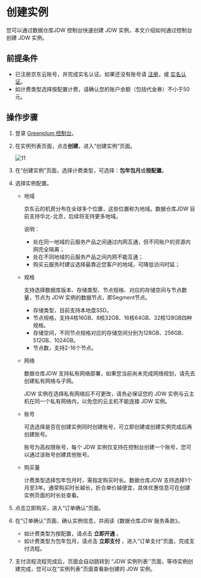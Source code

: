 # 创建实例

您可以通过数据仓库JDW 控制台快速创建 JDW 实例，本文介绍如何通过控制台创建 JDW 实例。

## 前提条件

- 已注册京东云账号，并完成实名认证。如果还没有账号请 [注册](https://accounts.jdcloud.com/p/regPage?source=jdcloud&ReturnUrl=//uc.jdcloud.com/passport/complete?returnUrl=http://uc.jdcloud.com/redirect/loginRouter?returnUrl=https%3A%2F%2Fwww.jdcloud.com%2Fhelp%2Fdetail%2F734%2FisCatalog%2F1)，或 [实名认证](https://uc.jdcloud.com/account/certify)。
- 如计费类型选择按配置计费，请确认您的账户余额（包括代金券）不小于50元。

## 操作步骤

1. 登录 [Greenplum 控制台](https://jdw-console.jdcloud.com/list)。

2. 在实例列表页面，点击**创建**，进入“创建实例”页面。

   ![11](../../../../image/createInstance.png)

   

3. 在“创建实例”页面，选择计费类型，可选择：**包年包月**或**按配置**。

4. 选择实例配置。

   - 地域

     京东云的机房分布在全球多个位置，这些位置称为地域。数据仓库JDW 目前支持华北-北京，后续将支持更多地域。

     说明：

     - 处在同一地域的云服务产品之间通过内网互通，但不同账户的资源内网完全隔离；
     - 处在不同地域的云服务产品之间内网不能互通；
     - 购买云服务时建议选择最靠近您客户的地域，可降低访问时延；

   - 规格

     支持选择数据库版本、存储类型、节点规格、对应的存储空间与节点数量，节点为 JDW 实例的数据节点，即Segment节点。
      
     - 存储类型，目前支持本地盘SSD。
     - 节点规格，支持4核16GB、8核32GB、16核64GB、32核128GB四种规格。
     - 存储空间，不同节点规格对应的存储空间分别为128GB、256GB、512GB、1024GB。
     - 节点数，支持2-16个节点。

   - 网络

     数据仓库JDW 支持私有网络部署，如果您当前尚未完成网络规划，请先去创建私有网络与子网。

     JDW 实例在选择私有网络后不可更改，请务必保证您的 JDW 实例与云主机在同一个私有网络内，以免您的云主机不能连接 JDW 实例。

   - 账号

     可选选择是否在创建实例同时创建账号，可立即创建或创建实例完成后再创建账号。

     账号为高权限账号，每个 JDW 实例仅支持在控制台创建一个账号，您可以通过该账号创建其他账号。

   - 购买量

     计费类型选择包年包月时，需指定购买时长。数据仓库JDW  支持选择1个月至3年。通常购买时长越长，折合单价越便宜，具体优惠信息可在创建实例页面的时长处查看。

5. 点击立即购买，进入“订单确认”页面。

6. 在“订单确认”页面，确认实例信息，并阅读《数据仓库JDW 服务条款》。

   - 如计费类型为按配置，请点击 **立即开通** 。
   - 如计费类型为包年包月，请点击 **立即支付** ，进入“订单支付”页面，完成支付流程。

7. 支付流程流程完成后，页面会自动跳转到 “JDW 实例列表''页面，等待实例创建完成，您可以在“实例列表”页面查看新创建的 JDW 实例。

